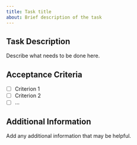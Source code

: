 ```yaml
---
title: Task title
about: Brief description of the task
---
```


## Task Description

Describe what needs to be done here.

## Acceptance Criteria

- [ ] Criterion 1
- [ ] Criterion 2
- [ ] ...

## Additional Information

Add any additional information that may be helpful.
